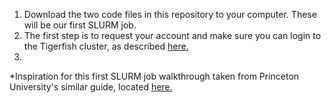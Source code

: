 1. Download the two code files in this repository to your computer. These will be our first SLURM job.
2. The first step is to request your account and make sure you can login to the Tigerfish cluster, as described [here.](https://www.lsuhsc.edu/admin/it/hpc/information.aspx)
3. 

*Inspiration for this first SLURM job walkthrough taken from Princeton University's similar guide, located [here.]()
